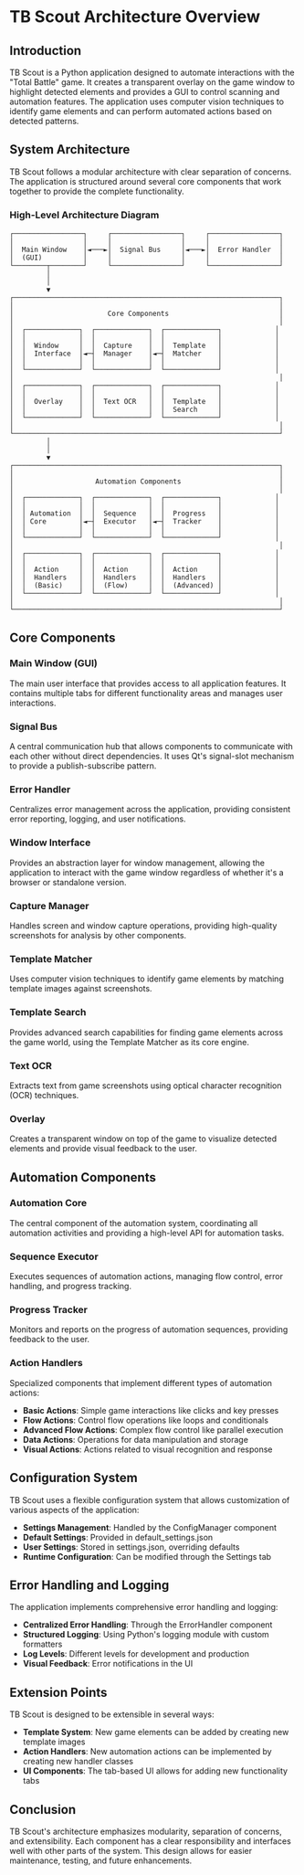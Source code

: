 # TB Scout Architecture Overview

## Introduction

TB Scout is a Python application designed to automate interactions with the "Total Battle" game. It creates a transparent overlay on the game window to highlight detected elements and provides a GUI to control scanning and automation features. The application uses computer vision techniques to identify game elements and can perform automated actions based on detected patterns.

## System Architecture

TB Scout follows a modular architecture with clear separation of concerns. The application is structured around several core components that work together to provide the complete functionality.

### High-Level Architecture Diagram

```
┌─────────────────┐     ┌─────────────────┐     ┌─────────────────┐
│                 │     │                 │     │                 │
│  Main Window    │◄───►│  Signal Bus     │◄───►│  Error Handler  │
│  (GUI)          │     │                 │     │                 │
└────────┬────────┘     └─────────────────┘     └─────────────────┘
         │
         │
         ▼
┌─────────────────────────────────────────────────────────────────┐
│                                                                 │
│                       Core Components                           │
│                                                                 │
│  ┌─────────────┐  ┌─────────────┐  ┌─────────────┐             │
│  │             │  │             │  │             │             │
│  │  Window     │  │  Capture    │  │  Template   │             │
│  │  Interface  │◄─┤  Manager    │◄─┤  Matcher    │             │
│  │             │  │             │  │             │             │
│  └─────────────┘  └─────────────┘  └─────────────┘             │
│                                                                 │
│  ┌─────────────┐  ┌─────────────┐  ┌─────────────┐             │
│  │             │  │             │  │             │             │
│  │  Overlay    │  │  Text OCR   │  │  Template   │             │
│  │             │  │             │  │  Search     │             │
│  └─────────────┘  └─────────────┘  └─────────────┘             │
│                                                                 │
└─────────────────────────────────────────────────────────────────┘
         │
         │
         ▼
┌─────────────────────────────────────────────────────────────────┐
│                                                                 │
│                    Automation Components                        │
│                                                                 │
│  ┌─────────────┐  ┌─────────────┐  ┌─────────────┐             │
│  │             │  │             │  │             │             │
│  │ Automation  │  │  Sequence   │  │  Progress   │             │
│  │ Core        │◄─┤  Executor   │◄─┤  Tracker    │             │
│  │             │  │             │  │             │             │
│  └─────────────┘  └─────────────┘  └─────────────┘             │
│                                                                 │
│  ┌─────────────┐  ┌─────────────┐  ┌─────────────┐             │
│  │             │  │             │  │             │             │
│  │  Action     │  │  Action     │  │  Action     │             │
│  │  Handlers   │  │  Handlers   │  │  Handlers   │             │
│  │  (Basic)    │  │  (Flow)     │  │  (Advanced) │             │
│  └─────────────┘  └─────────────┘  └─────────────┘             │
│                                                                 │
└─────────────────────────────────────────────────────────────────┘
```

## Core Components

### Main Window (GUI)
The main user interface that provides access to all application features. It contains multiple tabs for different functionality areas and manages user interactions.

### Signal Bus
A central communication hub that allows components to communicate with each other without direct dependencies. It uses Qt's signal-slot mechanism to provide a publish-subscribe pattern.

### Error Handler
Centralizes error management across the application, providing consistent error reporting, logging, and user notifications.

### Window Interface
Provides an abstraction layer for window management, allowing the application to interact with the game window regardless of whether it's a browser or standalone version.

### Capture Manager
Handles screen and window capture operations, providing high-quality screenshots for analysis by other components.

### Template Matcher
Uses computer vision techniques to identify game elements by matching template images against screenshots.

### Template Search
Provides advanced search capabilities for finding game elements across the game world, using the Template Matcher as its core engine.

### Text OCR
Extracts text from game screenshots using optical character recognition (OCR) techniques.

### Overlay
Creates a transparent window on top of the game to visualize detected elements and provide visual feedback to the user.

## Automation Components

### Automation Core
The central component of the automation system, coordinating all automation activities and providing a high-level API for automation tasks.

### Sequence Executor
Executes sequences of automation actions, managing flow control, error handling, and progress tracking.

### Progress Tracker
Monitors and reports on the progress of automation sequences, providing feedback to the user.

### Action Handlers
Specialized components that implement different types of automation actions:
- **Basic Actions**: Simple game interactions like clicks and key presses
- **Flow Actions**: Control flow operations like loops and conditionals
- **Advanced Flow Actions**: Complex flow control like parallel execution
- **Data Actions**: Operations for data manipulation and storage
- **Visual Actions**: Actions related to visual recognition and response

## Configuration System

TB Scout uses a flexible configuration system that allows customization of various aspects of the application:

- **Settings Management**: Handled by the ConfigManager component
- **Default Settings**: Provided in default_settings.json
- **User Settings**: Stored in settings.json, overriding defaults
- **Runtime Configuration**: Can be modified through the Settings tab

## Error Handling and Logging

The application implements comprehensive error handling and logging:

- **Centralized Error Handling**: Through the ErrorHandler component
- **Structured Logging**: Using Python's logging module with custom formatters
- **Log Levels**: Different levels for development and production
- **Visual Feedback**: Error notifications in the UI

## Extension Points

TB Scout is designed to be extensible in several ways:

- **Template System**: New game elements can be added by creating new template images
- **Action Handlers**: New automation actions can be implemented by creating new handler classes
- **UI Components**: The tab-based UI allows for adding new functionality tabs

## Conclusion

TB Scout's architecture emphasizes modularity, separation of concerns, and extensibility. Each component has a clear responsibility and interfaces well with other parts of the system. This design allows for easier maintenance, testing, and future enhancements.
